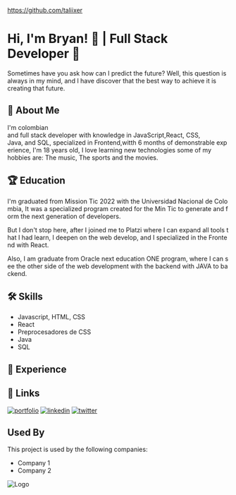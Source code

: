 https://github.com/taliixer
# Hi, I'm Bryan! 👋 | Full Stack Developer 🤖

Sometimes have you ask how can I predict the future? Well, this question is always in my mind, and I have discover that the best way to achieve it is creating that future.

## 🚀 About Me
I'm colombian and full stack developer with knowledge in JavaScript,React, CSS, Java, and SQL, specialized in Frontend,witth 6 months of demonstrable experience, I'm 18 years old, I love learning new technologies some of my hobbies are: The music, The sports and the movies.

## 🏆 Education
I'm graduated from Mission Tic 2022 with the Universidad Nacional de Colombia, It was a specialized program created for the Min Tic to generate and form the next generation of developers.

But I don't stop here, after I joined me to Platzi where I can expand all tools that I had learn, I deepen on the web develop, and I specialized in the Frontend with React.

Also, I am graduate from Oracle next education ONE program, where I can see the other side of the web development with the backend with JAVA to backend.

## 🛠 Skills
* Javascript, HTML, CSS
* React
* Preprocesadores de CSS
* Java
* SQL

## 🦺 Experience

## 🔗 Links
[![portfolio](https://img.shields.io/badge/my_portfolio-000?style=for-the-badge&logo=ko-fi&logoColor=white)](https://katherineoelsner.com/)
[![linkedin](https://img.shields.io/badge/linkedin-0A66C2?style=for-the-badge&logo=linkedin&logoColor=white)](https://www.linkedin.com/)
[![twitter](https://img.shields.io/badge/twitter-1DA1F2?style=for-the-badge&logo=twitter&logoColor=white)](https://twitter.com/)


## Used By

This project is used by the following companies:

- Company 1
- Company 2

![Logo](https://dev-to-uploads.s3.amazonaws.com/uploads/articles/th5xamgrr6se0x5ro4g6.png)